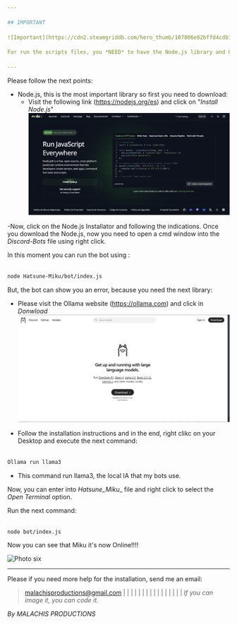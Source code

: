 ```yaml
---

## IMPORTANT

![Important](https://cdn2.steamgriddb.com/hero_thumb/107806e82bffd4cdb17bf1cbe7378646.jpg)

For run the scripts files, you *NEED* to have the Node.js library and Ollama library, don't worry, I'm going to explain step by step how to download this libraries ^^.

---
```


Please follow the next points:

- Node.js, this is the most important library so first you need to download:
    - Visit the following link (https://nodejs.org/es) and click on "_*Install Node.js*_"
![Photo four](Images/3.png)


-Now, click on the Node.js Installator and following the indications. Once you download the Node.js, now you need to open a cmd window into the _Discord-Bots_ file using right click.


In this moment you can run the bot using :

```bash

node Hatsune-Miku/bot/index.js

```

But, the bot can show you an error, because you need the next library:

- Please visit the Ollama website (https://ollama.com) and click in _*Donwload*_ 
![Photo five](Images/4.png)


- Follow the installation instructions and in the end, right clikc on your Desktop and execute the next command:

```bash

Ollama run llama3

```

- This command run llama3, the local IA that my bots use.


Now, you can enter into _*Hatsune_Miku*__ file and right click to select the _*Open Terminal*_ option.

Run the next command:

```bash

node bot/index.js

```

Now you can see that Miku it's now Online!!!!

![Photo six](https://images-wixmp-ed30a86b8c4ca887773594c2.wixmp.com/f/20ef36ed-0f86-4225-ab7b-ee189b179372/d6tkcfs-4cd78daa-924a-4e6a-bdf1-2f466568e9f4.jpg?token=eyJ0eXAiOiJKV1QiLCJhbGciOiJIUzI1NiJ9.eyJzdWIiOiJ1cm46YXBwOjdlMGQxODg5ODIyNjQzNzNhNWYwZDQxNWVhMGQyNmUwIiwiaXNzIjoidXJuOmFwcDo3ZTBkMTg4OTgyMjY0MzczYTVmMGQ0MTVlYTBkMjZlMCIsIm9iaiI6W1t7InBhdGgiOiJcL2ZcLzIwZWYzNmVkLTBmODYtNDIyNS1hYjdiLWVlMTg5YjE3OTM3MlwvZDZ0a2Nmcy00Y2Q3OGRhYS05MjRhLTRlNmEtYmRmMS0yZjQ2NjU2OGU5ZjQuanBnIn1dXSwiYXVkIjpbInVybjpzZXJ2aWNlOmZpbGUuZG93bmxvYWQiXX0.t-eNjL4MjimuKeIUhOvrN8mf_YsAhjYWRnjFIhIa2g4)

---

Please if you need more help for the installation, send me an email:

> malachisproductions@gmail.com
|
|
|
|
|
|
|
|
|
|
|
|
|
|
|
|
_*If you can image it, you can code it.*_


_*By MALACHIS PRODUCTIONS*_